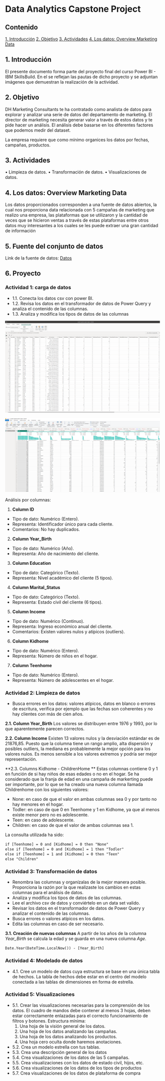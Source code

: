 # Data Analytics Capstone Project

## Contenido
[1. Introducción](#1-introducción)
[2. Objetivo](#2-objetivo)
[3. Actividades](#3-actividades)
[4. Los datos: Overview Marketing Data](#4-los-datos-overview-marketing-data)

## 1. Introducción
El presente documento forma parte del proyecto final del curso Power BI - IBM SkillsBuild. En el se reflejan las pautas de dicho proyecto y se adjuntan imágenes que demuestran la realización de la actividad.

## 2. Objetivo
DH Marketing Consultants te ha contratado como analista de datos para explorar y analizar una serie de datos del departamento de marketing. El director de marketing necesita generar valor a través de estos datos y te pide hacer un análisis. El análisis debe basarse en los diferentes factores que podemos medir del dataset. 

La empresa requiere que como mínimo organices los datos por fechas, campañas, productos.

## 3. Actividades
• Limpieza de datos.
• Transformación de datos.
• Visualizaciones de datos.

## 4. Los datos: Overview Marketing Data
Los datos proporcionados corresponden a una fuente de datos abiertos, la cual nos proporciona data relacionada con 5 campañas de marketing que realizo una empresa, las plataformas que se utilizaron y la cantidad de veces que se hicieron ventas a través de estas plataformas entre otros datos muy interesantes a los cuales se les puede extraer una gran cantidad de información

## 5. Fuente del conjunto de datos
Link de la fuente de datos: [Datos](https://www.kaggle.com/datasets/rodsaldanha/arketing-campaign?resource=download)

## 6. Proyecto

### Actividad 1: carga de datos

- 1.1. Conecta los datos csv con power BI.
- 1.2. Revisa los datos en el transformador de datos de Power Query y analiza el contenido de las columnas.
- 1.3.  Analiza y modifica los tipos de datos de las columnas

![CSV connection](./img/1.1.png)


![Data transformation](./img/1.2.png)

Análisis por columnas:

1. **Column ID**
- Tipo de dato: Numérico (Entero).
- Representa: Identificador único para cada cliente.
- Comentarios: No hay duplicados.

2. **Column Year_Birth**
- Tipo de dato: Numérico (Año).
- Representa: Año de nacimiento del cliente.

3. **Column Education**
- Tipo de dato: Categórico (Texto).
- Representa: Nivel académico del cliente (5 tipos).

4. **Column Marital_Status**
- Tipo de dato: Categórico (Texto).
- Representa: Estado civil del cliente (6 tipos).

5. **Column Income**
- Tipo de dato: Numérico (Continuo).
- Representa: Ingreso económico anual del cliente.
- Comentarios: Existen valores nulos y atípicos (outliers). 

6. **Column Kidhome**
- Tipo de dato: Numérico (Entero).
- Representa: Número de niños en el hogar.

7. **Column Teenhome**
- Tipo de dato: Numérico (Entero).
- Representa: Número de adolescentes en el hogar.

### Actividad 2: Limpieza de datos
- Busca errores en los datos: valores atípicos, datos en blanco o errores de escritura, verifica por ejemplo que las fechas son coherentes y no hay clientes con más de cien años.

**2.1. Column Year_Birth**
Los valores se distribuyen entre 1976 y 1993, por lo que aparentemente parecen correctos. 

**2.2. Column Income**
Existen 13 valores nulos y la desviación estándar es de 21876,85. Puesto que la columna tiene un rango amplio, 
alta dispersión y posibles outliers, la mediana es probablemente la mejor opción para los valores nulos. Es menos sensible a los valores extremos y podría ser mejor representación.

**2.3. Columns Kidhome - ChildrenHome **
Estas columnas contiene 0 y 1 en función de si hay niños de esas edades o no en el hogar. 
Se ha considerado que la franja de edad en una campaña de markerting puede ser importante, 
por lo que se ha creado una nueva columna llamada Childrenhome con los siguientes valores:
- None: en caso de que el valor en ambas columnas sea 0 y por tanto no hay menores en el hogar.
- Todler: en caso de que 0 en Teenhome y 1 en Kidhome, ya que al menos existe menor pero no es adolescente.
- Teen: en caso de adolescente.
- Children: en caso de que el valor de ambas columnas sea 1. 

La consulta utilizada ha sido:
```DAX
if [Teenhome] = 0 and [Kidhome] = 0 then "None"
else if [Teenhome] = 0 and [Kidhome] = 1 then "Todler"
else if [Teenhome] = 1 and [Kidhome] = 0 then "Teen"
else "Children"
```

### Actividad 3: Transformación de datos
- Renombra las columnas y organízalas de la mejor manera posible. Proporciona la razón por la que realizaste los cambios en estas columnas para el análisis de datos.
- Analiza y modifica los tipos de datos de las columnas.
- Lee el archivo csv de datos y conviértelo en un data set valido.
- Revisar los datos en el transformador de datos de Power Query y analizar el contenido de las columnas.
- Busca errores o valores atípicos en los datos.
- Edita las columnas en caso de ser necesario.

**3.1. Creación de nuevas columnas**
A partir de los años de la columna *Year_Birth* se calcula la edad y se guarda en  una nueva columna  *Age*.

```DAX  
Date.Year(DateTime.LocalNow()) - [Year_Birth]
```

### Actividad 4: Modelado de datos
- 4.1. Cree un modelo de datos cuya estructura se base en una única tabla de hechos. La tabla de hechos debe estar en el centro del modelo conectada a las tablas de dimensiones en forma de estrella.

### Actividad 5: Visualizaciones
- 5.1. Crear las visualizaciones necesarias para la comprensión de los datos. El cuadro de mandos debe contener al menos 3 hojas, deben estar correctamente enlazadas para el correcto funcionamiento de filtros y botones.
Estructura mínima:
    1. Una hoja de la visión general de los datos.
    2. Una hoja de los datos analizando las campañas.
    3. Una hoja de los datos analizando los productos.
    4. Una hoja cero oculta donde haremos anotaciones.
- 5.2. Crea un modelo estrella con tus tablas.
- 5.3. Crea una descripción general de los datos
- 5.4. Crea visualizaciones de los datos de las 5 campañas.
- 5.5. Crea visualizaciones con los datos de estado civil, hijos, etc.
- 5.6. Crea visualizaciones de los datos de los tipos de productos
- 5.7. Crea visualizaciones de los datos de plataforma de compra